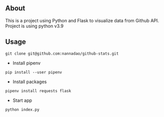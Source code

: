 ## About

This is a project using Python and Flask to visualize data from Github API.
Project is using python v3.9

## Usage 

`git clone git@github.com:nannadao/github-stats.git`

* Install pipenv

`pip install --user pipenv`

* Install packages

`pipenv install requests flask`

* Start app

`python index.py`